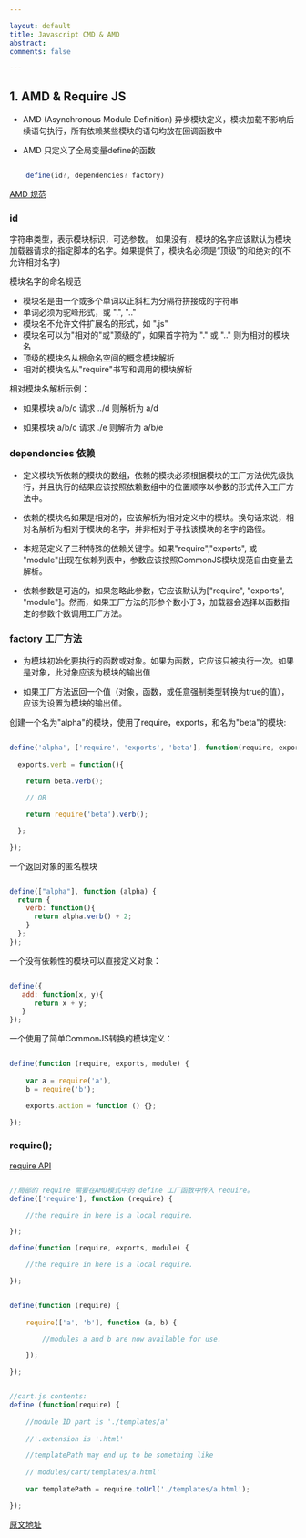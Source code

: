 ```yaml
---

layout: default
title: Javascript CMD & AMD
abstract: 
comments: false

---
```


## 1. AMD & Require JS

- AMD (Asynchronous Module Definition) 异步模块定义，模块加载不影响后续语句执行，所有依赖某些模块的语句均放在回调函数中

- AMD 只定义了全局变量define的函数

```javascript 

	define(id?, dependencies? factory)

```

[AMD 规范](https://github.com/amdjs/amdjs-api/wiki/AMD)

### id 

字符串类型，表示模块标识，可选参数。 如果没有，模块的名字应该默认为模块加载器请求的指定脚本的名字。如果提供了，模块名必须是“顶级”的和绝对的(不允许相对名字)

模块名字的命名规范
- 模块名是由一个或多个单词以正斜杠为分隔符拼接成的字符串
- 单词必须为驼峰形式，或 ".", ".."
- 模块名不允许文件扩展名的形式，如 ".js"
- 模块名可以为"相对的"或"顶级的"，如果首字符为 "." 或 ".." 则为相对的模块名
- 顶级的模块名从根命名空间的概念模块解析
- 相对的模块名从"require"书写和调用的模块解析


相对模块名解析示例：

- 如果模块 a/b/c 请求 ../d 则解析为 a/d

- 如果模块 a/b/c 请求 ./e  则解析为 a/b/e


### dependencies 依赖

- 定义模块所依赖的模块的数组，依赖的模块必须根据模块的工厂方法优先级执行，并且执行的结果应该按照依赖数组中的位置顺序以参数的形式传入工厂方法中。

- 依赖的模块名如果是相对的，应该解析为相对定义中的模块。换句话来说，相对名解析为相对于模块的名字，并非相对于寻找该模块的名字的路径。

- 本规范定义了三种特殊的依赖关键字。如果"require","exports", 或 "module"出现在依赖列表中，参数应该按照CommonJS模块规范自由变量去解析。

- 依赖参数是可选的，如果忽略此参数，它应该默认为["require", "exports", "module"]。然而，如果工厂方法的形参个数小于3，加载器会选择以函数指定的参数个数调用工厂方法。


### factory 工厂方法

- 为模块初始化要执行的函数或对象。如果为函数，它应该只被执行一次。如果是对象，此对象应该为模块的输出值

- 如果工厂方法返回一个值（对象，函数，或任意强制类型转换为true的值），应该为设置为模块的输出值。




创建一个名为"alpha"的模块，使用了require，exports，和名为"beta"的模块:

```javascript

define('alpha', ['require', 'exports', 'beta'], function(require, exports, beta){
		
  exports.verb = function(){
		
    return beta.verb();

    // OR

    return require('beta').verb();

  };

});

```

一个返回对象的匿名模块

```javascript

define(["alpha"], function (alpha) {
  return {
    verb: function(){
      return alpha.verb() + 2;
    }
  };
});


```

一个没有依赖性的模块可以直接定义对象：

```javascript

define({
   add: function(x, y){
      return x + y;
   }
});

```

一个使用了简单CommonJS转换的模块定义：

```javascript

define(function (require, exports, module) {
    
    var a = require('a'),
    b = require('b');

    exports.action = function () {};

});


```

### require();

[require API](https://github.com/amdjs/amdjs-api/wiki/require)


```javascript

//局部的 require 需要在AMD模式中的 define 工厂函数中传入 require。
define(['require'], function (require) {

    //the require in here is a local require.

});

define(function (require, exports, module) {

    //the require in here is a local require.

});


define(function (require) {
    
    require(['a', 'b'], function (a, b) {

        //modules a and b are now available for use.

    });

});


//cart.js contents:
define (function(require) {
        
	//module ID part is './templates/a'
        
	//'.extension is '.html'

	//templatePath may end up to be something like
	
	//'modules/cart/templates/a.html'
	
	var templatePath = require.toUrl('./templates/a.html');

});


```


[原文地址]()